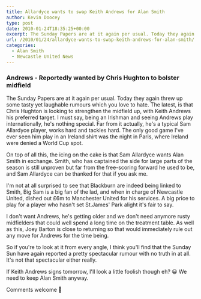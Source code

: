 ```yaml
---
title: Allardyce wants to swap Keith Andrews for Alan Smith
author: Kevin Doocey
type: post
date: 2010-01-24T18:35:25+00:00
excerpt: The Sunday Papers are at it again per usual. Today they again threw up..
url: /2010/01/24/allardyce-wants-to-swap-keith-andrews-for-alan-smith/
categories:
  - Alan Smith
  - Newcastle United News
---
```


### Andrews - Reportedly wanted by Chris Hughton to bolster midfield

The Sunday Papers are at it again per usual. Today they again threw up some tasty yet laughable rumours which you love to hate. The latest, is that Chris Hughton is looking to strengthen the midfield up, with Keith Andrews his preferred target. I must say, being an Irishman and seeing Andrews play internationally, he's nothing special. Far from it actually, he's a  typical Sam Allardyce player, works hard and tackles hard. The only good game I've ever seen him play in an Ireland shirt was the night in Paris, where Ireland were denied a World Cup spot.

On top of all this, the icing on the cake is that Sam Allardyce wants Alan Smith in exchange. Smith, who has captained the side for large parts of the season is still unproven but far from the free-scoring forward he used to be, and Sam Allardyce can be thanked for that if you ask me.

I'm not at all surprised to see that Blackburn are indeed being linked to Smith, Big Sam is a big fan of the lad, and when in charge of Newcastle United, dished out £6m to Manchester United for his services. A big price to play for a player who hasn't set St.James' Park alight it's fair to say.

I don't want Andrews, he's getting older and we don't need anymore rusty midfielders that could well spend a long time on the treatment table. As well as this, Joey Barton is close to returning so that would immediately rule out any move for Andrews for the time being.

So if you're to look at it from every angle, I think you'll find that the Sunday Sun have again reported a pretty spectacular rumour with no truth in at all. It's not that spectacular either really.

If Keith Andrews signs tomorrow, I'll look a little foolish though eh? 😀 We need to keep Alan Smith anyway.

Comments welcome 🙂
